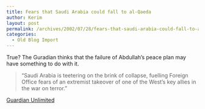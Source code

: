 ```yaml
---
title: Fears that Saudi Arabia could fall to al-Qaeda
author: Kerim
layout: post
permalink: /archives/2002/07/28/fears-that-saudi-arabia-could-fall-to-al-qaeda/
categories:
  - Old Blog Import
---
```

True? The Guradian thinks that the failure of Abdullah&#8217;s peace plan may have something to do with it.


>   &#8220;Saudi Arabia is teetering on the brink of collapse, fuelling Foreign Office fears of an extremist takeover of one of the West&#8217;s key allies in the war on terror.&#8221;


<a href="http://www.observer.co.uk/waronterrorism/story/0,1373,764615,00.html" onclick="_gaq.push(['_trackEvent', 'outbound-article', 'http://www.observer.co.uk/waronterrorism/story/0,1373,764615,00.html', 'Guardian Unlimited']);" >Guardian Unlimited</a>

